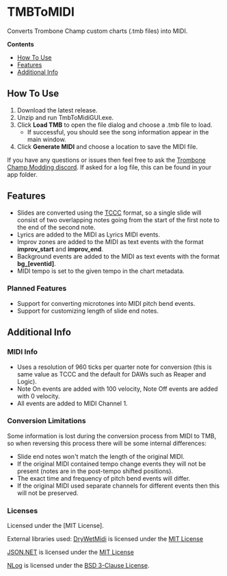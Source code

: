 # TMBToMIDI
Converts Trombone Champ custom charts (.tmb files) into MIDI.

 **Contents**
- [How To Use](#how-to-use)
- [Features](#features)
- [Additional Info](#additional-info)

<a id="how-to-use"></a>
## How To Use

1. Download the latest release.
2. Unzip and run TmbToMidiGUI.exe.
3. Click **Load TMB** to open the file dialog and choose a .tmb file to load.
	* If successful, you should see the song information appear in the main window.
4. Click **Generate MIDI** and choose a location to save the MIDI file.

If you have any questions or issues then feel free to ask the [Trombone Champ Modding discord](https://discord.gg/KVzKRsbetJ). If asked for a log file, this can be found in your app folder.

<a id="features"></a>
## Features

- Slides are converted using the [TCCC](https://tc-chart-converter.github.io/) format, so a single slide will consist of two overlapping notes going from the start of the first note to the end of the second note.
- Lyrics are added to the MIDI as Lyrics MIDI events.
- Improv zones are added to the MIDI as text events with the format **improv_start** and **improv_end**.
- Background events are added to the MIDI as text events with the format **bg_[eventid]**.
- MIDI tempo is set to the given tempo in the chart metadata.

### Planned Features
- Support for converting microtones into MIDI pitch bend events.
- Support for customizing length of slide end notes.

<a id="additional-info"></a>
## Additional Info

### MIDI Info
- Uses a resolution of 960 ticks per quarter note for conversion (this is same value as TCCC and the default for DAWs such as Reaper and Logic).
- Note On events are added with 100 velocity, Note Off events are added with 0 velocity.
- All events are added to MIDI Channel 1.

### Conversion Limitations
Some information is lost during the conversion process from MIDI to TMB, so when reversing this process there will be some internal differences:
- Slide end notes won't match the length of the original MIDI.
- If the original MIDI contained tempo change events they will not be present (notes are in the post-tempo shifted positions).
- The exact time and frequency of pitch bend events will differ.
- If the original MIDI used separate channels for different events then this will not be preserved.

### Licenses
Licensed under the [MIT License].

External libraries used:
[DryWetMidi](https://github.com/melanchall/drywetmidi) is licensed under the [MIT License](https://github.com/melanchall/drywetmidi?tab=MIT-1-ov-file)

[JSON.NET](https://github.com/JamesNK/Newtonsoft.Json) is licensed under the [MIT License](https://github.com/JamesNK/Newtonsoft.Json?tab=MIT-1-ov-file)

[NLog](https://github.com/NLog/NLog) is licensed under the [BSD 3-Clause License](https://github.com/NLog/NLog?tab=BSD-3-Clause-1-ov-file).










